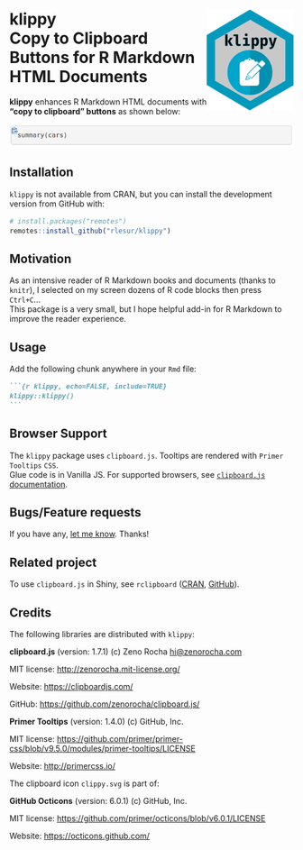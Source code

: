 
<!-- README.md is generated from README.Rmd. Please edit that file -->

# klippy<img src="man/figures/logo.png" alt="logo" style="float: right;" /><br />Copy to Clipboard Buttons for R Markdown HTML Documents

**klippy** enhances R Markdown HTML documents with **“copy to clipboard”
buttons** as shown below:

![](man/figures/klippy.png)

## Installation

`klippy` is not available from CRAN, but you can install the development
version from GitHub with:

``` r
# install.packages("remotes")
remotes::install_github("rlesur/klippy")
```

## Motivation

As an intensive reader of R Markdown books and documents (thanks to
`knitr`), I selected on my screen dozens of R code blocks then press
`Ctrl+C`…  
This package is a very small, but I hope helpful add-in for R Markdown
to improve the reader experience.

## Usage

Add the following chunk anywhere in your `Rmd` file:

```` markdown
```{r klippy, echo=FALSE, include=TRUE}
klippy::klippy()
```
````

## Browser Support

The `klippy` package uses `clipboard.js`. Tooltips are rendered with
`Primer Tooltips` `CSS`.  
Glue code is in Vanilla JS. For supported browsers, see [`clipboard.js`
documentation](https://clipboardjs.com/#browser-support).

## Bugs/Feature requests

If you have any, [let me know](https://github.com/RLesur/klippy/issues).
Thanks\!

## Related project

To use `clipboard.js` in Shiny, see `rclipboard`
([CRAN](https://cran.r-project.org/package=rclipboard),
[GitHub](https://github.com/sbihorel/rclipboard)).

## Credits

The following libraries are distributed with `klippy`:

**clipboard.js** (version: 1.7.1) (c) Zeno Rocha <hi@zenorocha.com>

MIT license: <http://zenorocha.mit-license.org/>

Website: <https://clipboardjs.com/>

GitHub: <https://github.com/zenorocha/clipboard.js/>

**Primer Tooltips** (version: 1.4.0) (c) GitHub, Inc.

MIT license:
<https://github.com/primer/primer-css/blob/v9.5.0/modules/primer-tooltips/LICENSE>

Website: <http://primercss.io/>

The clipboard icon `clippy.svg` is part of:

**GitHub Octicons** (version: 6.0.1) (c) GitHub, Inc.

MIT license: <https://github.com/primer/octicons/blob/v6.0.1/LICENSE>

Website: <https://octicons.github.com/>
